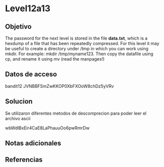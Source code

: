 # Level12a13

## Objetivo
The password for the next level is stored in the file **data.txt**, which is a hexdump of a file that has been repeatedly compressed. For this level it may be useful to create a directory under /tmp in which you can work using mkdir. For example: mkdir /tmp/myname123. Then copy the datafile using cp, and rename it using mv (read the manpages!)

## Datos de acceso
bandit12
JVNBBFSmZwKKOP0XbFXOoW8chDz5yVRv


## Solucion
Se utilizaron diferentes metodos de descomprecion para poder leer el archivo ascii

wbWdlBxEir4CaE8LaPhauuOo6pwRmrDw
## Notas adicionales

## Referencias

